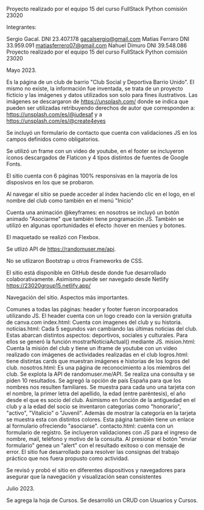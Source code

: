 Proyecto realizado por el equipo 15 del curso FullStack Python comisión 23020

Integrantes:

Sergio Gacal. DNI 23.407.178 gacalsergio@gmail.com
Matias Ferraro DNI 33.959.091 matiasferrero07@gmail.com
Nahuel Dimuro DNI 39.548.086
Proyecto realizado por el equipo 15 del curso FullStack Python comisión 23020

Mayo 2023.

Es la página de un club de barrio "Club Social y Deportiva Barrio Unido". El mismo no existe, la información fue inventada, se trata de un proyecto ficticio y las imágenes y datos utilizados son solo para fines ilustrativos. Las imágenes se descargaron de https://unsplash.com/ donde se indica que pueden ser utilizadas retribuyendo derechos de autor que corresponden a: https://unsplash.com/es/@judesaf y a https://unsplash.com/es/@create4eyes

Se incluyó un formulario de contacto que cuenta con validaciones JS en los campos definidos como obligatorios.

Se utilizó un frame con un video de youtube, en el footer se incluyeron íconos descargados de Flaticon y 4 tipos distintos de fuentes de Google Fonts.

El sitio cuenta con 6 páginas 100% responsivas en la mayoría de los disposivos en los que se probaron.

Al navegar el sitio se puede acceder al índex haciendo clic en el logo, en el nombre del club como también en el menú "Inicio"

Cuenta una animación @keyframes: en nosotros se incluyó un botón animado "Asociarme" que también tiene programación JS. También se utilizó en algunas oportunidades el efecto :hover en menúes y botones.

El maquetado se realizó con Flexbox.

Se utlizó API de https://randomuser.me/api.

No se utlizaron Bootstrap u otros Frameworks de CSS.

El sitio está disponible en GitHub desde donde fue desarrollado colaborativamente. Asimismo puede ser navegado desde Netlify https://23020group15.netlify.app/

Navegación del sitio. Aspectos más importantes.

Comunes a todas las páginas: header y footer fueron incorpoarados utilizando JS. El header cuenta con un logo creado con la versión gratuita de canva.com
index.html: Cuenta con ímagenes del club y su historia.
noticias.html: Cada 5 segundos van cambiando las últimas noticias del club. Estas abarcan distintos aspectos: deportivos, sociales y culturales. Para ellos se generó la función mostrarNoticiaActual() mediante JS.
mision.html: Cuenta la misión del club y tiene un iframe de youtube con un video realizado con imágenes de actividades realizadas en el club
logros.html: tiene distintas cards que muestran imágenes e historias de los logros del club.
nosotros.html: Es una página de reconocimiento a los miembros del club. Se explota la API de randomuser.me/API. Se realiza una consulta y se piden 10 resultados. Se agregó la opción de país España para que los nombres nos resulten familiares. Se muestra para cada uno una tarjeta con el nombre, la primer letra del apellido, la edad (entre paréntesis), el año desde el que es socio del club. Asimismo en función de la antiguedad en el club y a la edad del socio se inventaron categorías como "honorario", "activo", "Vitalicio" o "Juvenil". Además de mostrar la categoría en la tarjeta se muestra esta con distintos colores. Esta página también tiene un enlace al formulario ofreciendo "asociarse".
contacto.html: cuenta con un formulario de registro. Se incluyeron validaciones con JS para el ingreso de nombre, mail, teléfono y motivo de la consulta. Al presionar el botón "enviar formulario" genea un "alert" con el resultado exitoso o con mensaje de error.
El sitio fue desarrollado para resolver las consignas del trabajo práctico que nos fuera propusto como actividad.

Se revisó y probó el sitio en diferentes dispositivos y navegadores para asegurar que la navegación y visualización sean consistentes

Julio 2023.

Se agrega la hoja de Cursos.
Se desarrolló un CRUD con Usuarios y Cursos.







